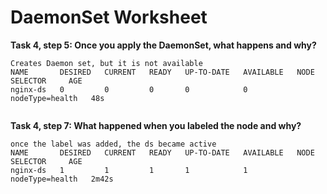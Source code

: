 # DaemonSet Worksheet


__Task 4, step 5: Once you apply the DaemonSet, what happens and why?__

```
Creates Daemon set, but it is not available
NAME       DESIRED   CURRENT   READY   UP-TO-DATE   AVAILABLE   NODE SELECTOR     AGE
nginx-ds   0         0         0       0            0           nodeType=health   48s


```

__Task 4, step 7: What happened when you labeled the node and why?__

```
once the label was added, the ds became active
NAME       DESIRED   CURRENT   READY   UP-TO-DATE   AVAILABLE   NODE SELECTOR     AGE
nginx-ds   1         1         1       1            1           nodeType=health   2m42s

```
